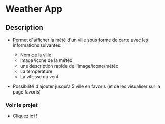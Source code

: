 # Weather App
## Description

* Permet d'afficher la mété d'un ville sous forme de carte avec les informations suivantes: 
    - Nom de la ville
    - Image/icone de la météo
    - une description rapide de l'image/icone/météo
    - La température
    - La vitesse du vent

* Possibilité d'ajouter jusqu'a 5 ville en favoris (et de les visualiser sur la page favoris)


### Voir le projet
* [Cliquez ici !](https://anthonydweb.github.io/weather-app/)